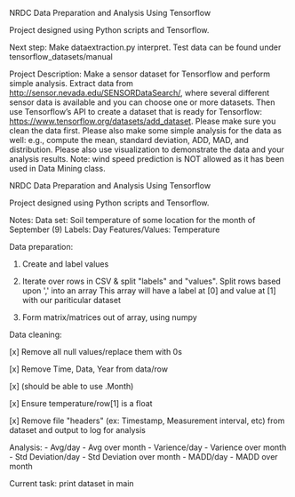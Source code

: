 NRDC Data Preparation and Analysis Using Tensorflow

Project designed using Python scripts and Tensorflow.

Next step: Make dataextraction.py interpret. Test data can be found under tensorflow_datasets/manual

Project Description: Make a sensor dataset for Tensorflow and perform simple analysis. Extract data from http://sensor.nevada.edu/SENSORDataSearch/, where several different sensor data is available and you can choose one or more datasets. Then use Tensorflow’s API to create a dataset that is ready for Tensorflow: https://www.tensorflow.org/datasets/add_dataset. Please make sure you clean the data first. Please also make some simple analysis for the data as well: e.g., compute the mean, standard deviation, ADD, MAD, and distribution. Please also use visualization to demonstrate the data and your analysis results. Note: wind speed prediction is NOT allowed as it has been used in Data Mining class.

NRDC Data Preparation and Analysis Using Tensorflow

Project designed using Python scripts and Tensorflow.

Notes: Data set: Soil temperature of some location for the month of September (9) Labels: Day Features/Values: Temperature

Data preparation:
1. Create and label values

2. Iterate over rows in CSV & split "labels" and "values".
Split rows based upon ',' into an array This array will have a label at [0] and value at [1] with our pariticular dataset

3. Form matrix/matrices out of array, using numpy


Data cleaning:

[x] Remove all null values/replace them with 0s

[x] Remove Time, Data, Year from data/row

[x] (should be able to use .Month)

[x] Ensure temperature/row[1] is a float

[x] Remove file "headers" (ex: Timestamp, Measurement interval, etc) from dataset and output to log for analysis

Analysis: - Avg/day - Avg over month - Varience/day - Varience over month - Std Deviation/day - Std Deviation over month - MADD/day - MADD over month

Current task: print dataset in main
